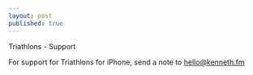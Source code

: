```yaml
---
layout: post
published: true
---
```


<div class="post-title">Triathlons - Support</div>

For support for Triathlons for iPhone, send a note to <a href="mailto:hello@kenneth.fm">hello@kenneth.fm</a>
